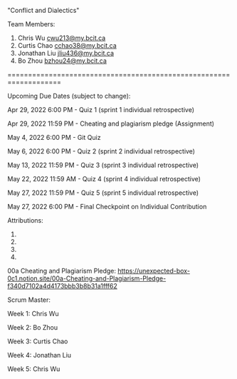 "Conflict and Dialectics" 

Team Members:
1. Chris Wu         cwu213@my.bcit.ca
2. Curtis Chao      cchao38@my.bcit.ca
3. Jonathan Liu     jliu436@my.bcit.ca
4. Bo Zhou          bzhou24@my.bcit.ca

===================================================================

Upcoming Due Dates (subject to change):

Apr 29, 2022 6:00 PM - Quiz 1 (sprint 1 individual retrospective)

Apr 29, 2022 11:59 PM - Cheating and plagiarism pledge (Assignment)

May 4, 2022 6:00 PM - Git Quiz

May 6, 2022 6:00 PM - Quiz 2 (sprint 2 individual retrospective)

May 13, 2022 11:59 PM - Quiz 3 (sprint 3 individual retrospective)

May 22, 2022 11:59 AM - Quiz 4 (sprint 4 individual retrospective)

May 27, 2022 11:59 PM - Quiz 5 (sprint 5 individual retrospective)

May 27, 2022 6:00 PM - Final Checkpoint on Individual Contribution



Attributions:

1.

2.

3.

4.


00a Cheating and Plagiarism Pledge: https://unexpected-box-0c1.notion.site/00a-Cheating-and-Plagiarism-Pledge-f340d7102a4d4173bbb3b8b31a1fff62


Scrum Master:

Week 1: Chris Wu

Week 2: Bo Zhou

Week 3: Curtis Chao

Week 4: Jonathan Liu

Week 5: Chris Wu



